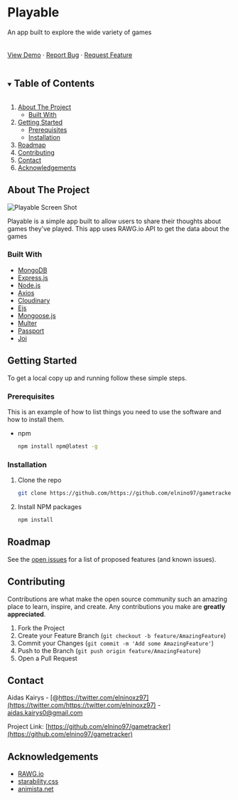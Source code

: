 <h1>Playable</h1>

<p>
  An app built to explore the wide variety of games
  <br />
  <br />
  <br />
  <a href="https://vast-depths-75659.herokuapp.com">View Demo</a>
  ·
  <a href="https://github.com/elnino97/gametracker">Report Bug</a>
  ·
  <a href="https://github.com/elnino97/gametracker">Request Feature</a>
</p>



<!-- TABLE OF CONTENTS -->
<details open="open">
  <summary><h2 style="display: inline-block">Table of Contents</h2></summary>
  <ol>
    <li>
      <a href="#about-the-project">About The Project</a>
      <ul>
        <li><a href="#built-with">Built With</a></li>
      </ul>
    </li>
    <li>
      <a href="#getting-started">Getting Started</a>
      <ul>
        <li><a href="#prerequisites">Prerequisites</a></li>
        <li><a href="#installation">Installation</a></li>
      </ul>
    </li>
    <li><a href="#roadmap">Roadmap</a></li>
    <li><a href="#contributing">Contributing</a></li>
    <li><a href="#contact">Contact</a></li>
    <li><a href="#acknowledgements">Acknowledgements</a></li>
  </ol>
</details>



<!-- ABOUT THE PROJECT -->
## About The Project

![Playable Screen Shot](https://res.cloudinary.com/dkc9btnxn/image/upload/w_1280/v1631785867/playablescreenshot_srdicw.png)

<p>Playable is a simple app built to allow users to share their thoughts about games they've played. This app uses RAWG.io API to get the data about the games</p>

### Built With

* [MongoDB](https://www.mongodb.com/)
* [Express.js](https://expressjs.com/)
* [Node.js](https://nodejs.org/en/)
* [Axios](https://github.com/axios/axios)
* [Cloudinary](https://cloudinary.com/)
* [Ejs](https://github.com/mde/ejs)
* [Mongoose.js](https://mongoosejs.com/)
* [Multer](https://github.com/expressjs/multer)
* [Passport](http://www.passportjs.org/)
* [Joi](https://github.com/sideway/joi)



<!-- GETTING STARTED -->
## Getting Started

To get a local copy up and running follow these simple steps.

### Prerequisites

This is an example of how to list things you need to use the software and how to install them.
* npm
  ```sh
  npm install npm@latest -g
  ```

### Installation

1. Clone the repo
   ```sh
   git clone https://github.com/https://github.com/elnino97/gametracker.git
   ```
2. Install NPM packages
   ```sh
   npm install
   ```


<!-- ROADMAP -->
## Roadmap

See the [open issues](https://github.com/elnino97/gametracker/issues) for a list of proposed features (and known issues).



<!-- CONTRIBUTING -->
## Contributing

Contributions are what make the open source community such an amazing place to learn, inspire, and create. Any contributions you make are **greatly appreciated**.

1. Fork the Project
2. Create your Feature Branch (`git checkout -b feature/AmazingFeature`)
3. Commit your Changes (`git commit -m 'Add some AmazingFeature'`)
4. Push to the Branch (`git push origin feature/AmazingFeature`)
5. Open a Pull Request


<!-- CONTACT -->
## Contact

Aidas Kairys - [@https://twitter.com/elninoxz97](https://twitter.com/https://twitter.com/elninoxz97) - aidas.kairys0@gmail.com

Project Link: [https://github.com/elnino97/gametracker](https://github.com/elnino97/gametracker)



<!-- ACKNOWLEDGEMENTS -->
## Acknowledgements

* [RAWG.io](https://rawg.io/)
* [starability.css](https://github.com/LunarLogic/starability)
* [animista.net](https://animista.net/)

